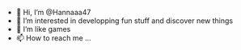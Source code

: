 - 👋 Hi, I’m @Hannaaa47
- 👀 I’m interested in developping fun stuff and discover new things
- 💞️ I’m like games 
- 📫 How to reach me ...

<!---
Hannaaa47/Hannaaa47 is a ✨ special ✨ repository because its `README.md` (this file) appears on your GitHub profile.
You can click the Preview link to take a look at your changes.
--->
